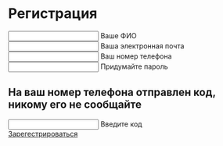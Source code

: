 <h1>Регистрация</h1>
<div class="group">      
      <input type="text" required>
      <span class="highlight"></span>
      <span class="bar"></span>
      <label>Ваше ФИО</label>
    </div>
    <div class="group">      
      <input type="text" required>
      <span class="highlight"></span>
      <span class="bar"></span>
      <label>Ваша электронная почта</label>
    </div>
     <div class="group">      
      <input type="text" required>
      <span class="highlight"></span>
      <span class="bar"></span>
      <label>Ваш номер телефона</label>
    </div>
     <div class="group">      
      <input type="text" required>
      <span class="highlight"></span>
      <span class="bar"></span>
      <label>Придумайте пароль</label>
    </div>
    <h2>На ваш номер телефона отправлен код, никому его не сообщайте</h2>
     <div class="group">      
      <input type="text" required>
      <span class="highlight"></span>
      <span class="bar"></span>
      <label>Введите код</label>
    </div>
    <a href="https://mezdu.com/weekend">Зарегестрироваться</a>
